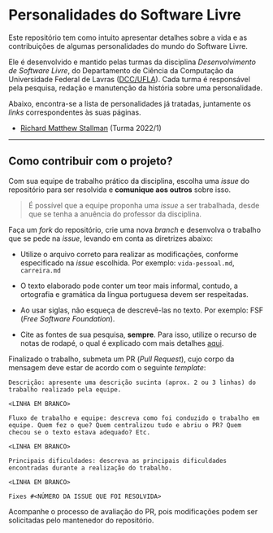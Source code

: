 Personalidades do Software Livre
====

Este repositório tem como intuito apresentar detalhes sobre a vida e as contribuições de algumas personalidades do mundo do Software Livre.

Ele é desenvolvido e mantido pelas turmas da disciplina *Desenvolvimento de Software Livre*, do Departamento de Ciência da Computação da Universidade Federal de Lavras ([DCC/UFLA](http://www.dcc.ufla.br)). Cada turma é responsável pela pesquisa, redação e manutenção da história sobre uma personalidade. 

Abaixo, encontra-se a lista de personalidades já tratadas, juntamente os _links_ correspondentes às suas páginas.

* [Richard Matthew Stallman](stallman/intro.md) (Turma 2022/1)

---

Como contribuir com o projeto?
----

Com sua equipe de trabalho prático da disciplina, escolha uma _issue_ do repositório para ser resolvida e **comunique aos outros** sobre isso. 

> É possível que a equipe proponha uma _issue_ a ser trabalhada, desde que se tenha a anuência do professor da disciplina.

Faça um _fork_ do repositório, crie uma nova _branch_ e desenvolva o trabalho que se pede na _issue_, levando em conta as diretrizes abaixo:

- Utilize o arquivo correto para realizar as modificações, conforme especificado na _issue_ escolhida. Por exemplo: `vida-pessoal.md`, `carreira.md` 

- O texto elaborado pode conter um teor mais informal, contudo, a ortografia e gramática da língua portuguesa devem ser respeitadas.

- Ao usar siglas, não esqueça de descrevê-las no texto. Por exemplo: FSF (_Free Software Foundation_).

- Cite as fontes de sua pesquisa, **sempre**. Para isso, utilize o recurso de notas de rodapé, o qual é explicado com mais detalhes [aqui](https://docs.github.com/pt/get-started/writing-on-github/getting-started-with-writing-and-formatting-on-github/basic-writing-and-formatting-syntax#footnotes).

Finalizado o trabalho, submeta um PR (_Pull Request_), cujo corpo da mensagem deve estar de acordo com o seguinte _template_:

```
Descrição: apresente uma descrição sucinta (aprox. 2 ou 3 linhas) do trabalho realizado pela equipe.

<LINHA EM BRANCO>

Fluxo de trabalho e equipe: descreva como foi conduzido o trabalho em equipe. Quem fez o que? Quem centralizou tudo e abriu o PR? Quem checou se o texto estava adequado? Etc.

<LINHA EM BRANCO>

Principais dificuldades: descreva as principais dificuldades encontradas durante a realização do trabalho.

<LINHA EM BRANCO>

Fixes #<NÚMERO DA ISSUE QUE FOI RESOLVIDA>
```

Acompanhe o processo de avaliação do PR, pois modificações podem ser solicitadas pelo mantenedor do repositório.